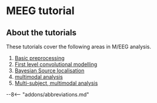 # MEEG tutorial

## About the tutorials


These tutorials cover the following areas in M/EEG analysis. 

1. [Basic preprocessing](mmn/index.md)
2. [First level convolutional modelling ](meeg_firstlevel.md)
3. [Bayesian Source localisation](meg_sloc.md)
4. [multimodal analysis](multimodal/index.md)
5. [Multi-subject, multimodal analysis](multi/index.md)

--8<-- "addons/abbreviations.md"
